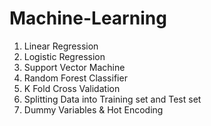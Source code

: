 # Machine-Learning

1. Linear Regression
2. Logistic Regression
3. Support Vector Machine 
4. Random Forest Classifier 
5. K Fold Cross Validation
6. Splitting Data into Training set and Test set
7. Dummy Variables & Hot Encoding
